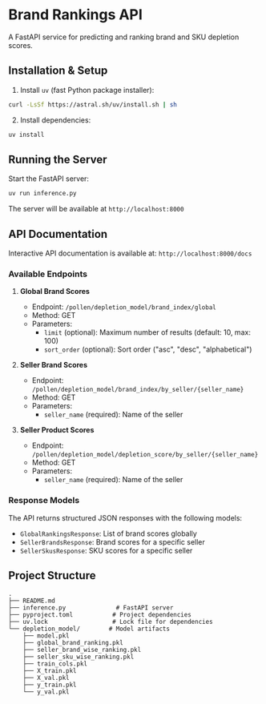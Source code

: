 # Brand Rankings API

A FastAPI service for predicting and ranking brand and SKU depletion scores.

## Installation & Setup

1. Install `uv` (fast Python package installer):
```bash
curl -LsSf https://astral.sh/uv/install.sh | sh
```

2. Install dependencies:
```bash
uv install
```

## Running the Server

Start the FastAPI server:
```bash
uv run inference.py
```

The server will be available at `http://localhost:8000`

## API Documentation

Interactive API documentation is available at: `http://localhost:8000/docs`

### Available Endpoints

1. **Global Brand Scores**
   - Endpoint: `/pollen/depletion_model/brand_index/global`
   - Method: GET
   - Parameters: 
     - `limit` (optional): Maximum number of results (default: 10, max: 100)
     - `sort_order` (optional): Sort order ("asc", "desc", "alphabetical")

2. **Seller Brand Scores**
   - Endpoint: `/pollen/depletion_model/brand_index/by_seller/{seller_name}`
   - Method: GET
   - Parameters:
     - `seller_name` (required): Name of the seller

3. **Seller Product Scores**
   - Endpoint: `/pollen/depletion_model/depletion_score/by_seller/{seller_name}`
   - Method: GET
   - Parameters:
     - `seller_name` (required): Name of the seller

### Response Models

The API returns structured JSON responses with the following models:

- `GlobalRankingsResponse`: List of brand scores globally
- `SellerBrandsResponse`: Brand scores for a specific seller
- `SellerSkusResponse`: SKU scores for a specific seller

## Project Structure
```
.
├── README.md
├── inference.py              # FastAPI server
├── pyproject.toml           # Project dependencies
├── uv.lock                  # Lock file for dependencies
└── depletion_model/        # Model artifacts
    ├── model.pkl
    ├── global_brand_ranking.pkl
    ├── seller_brand_wise_ranking.pkl
    ├── seller_sku_wise_ranking.pkl
    ├── train_cols.pkl
    ├── X_train.pkl
    ├── X_val.pkl
    ├── y_train.pkl
    └── y_val.pkl
```